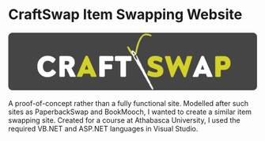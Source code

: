 # CraftSwap Item Swapping Website

![Logo Image](craftswaplogo.png)

A proof-of-concept rather than a fully functional site. Modelled after such sites as PaperbackSwap and BookMooch, I wanted to create a similar item swapping site. Created for a course at Athabasca University, I used the required VB.NET and ASP.NET languages in Visual Studio.
